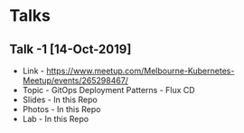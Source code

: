 # Talks

## Talk -1 [14-Oct-2019]

* Link - https://www.meetup.com/Melbourne-Kubernetes-Meetup/events/265298467/
* Topic - GitOps Deployment Patterns - Flux CD
* Slides - In this Repo
* Photos - In this Repo
* Lab - In this Repo




